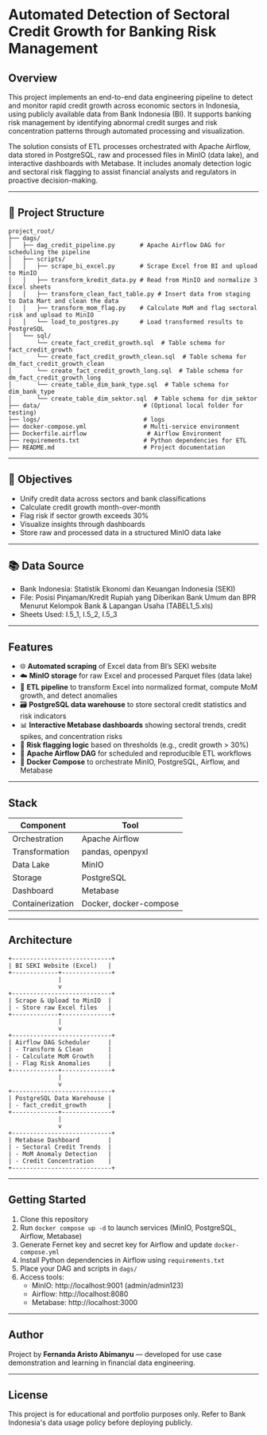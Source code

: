 # Automated Detection of Sectoral Credit Growth for Banking Risk Management

## Overview
This project implements an end-to-end data engineering pipeline to detect and monitor rapid credit growth across economic sectors in Indonesia, using publicly available data from Bank Indonesia (BI). It supports banking risk management by identifying abnormal credit surges and risk concentration patterns through automated processing and visualization.

The solution consists of ETL processes orchestrated with Apache Airflow, data stored in PostgreSQL, raw and processed files in MinIO (data lake), and interactive dashboards with Metabase. It includes anomaly detection logic and sectoral risk flagging to assist financial analysts and regulators in proactive decision-making.

---

## 📁 Project Structure
```
project_root/
├── dags/
│   ├── dag_credit_pipeline.py       # Apache Airflow DAG for scheduling the pipeline
│   ├── scripts/
│   │   ├── scrape_bi_excel.py       # Scrape Excel from BI and upload to MinIO
│   │   ├── transform_kredit_data.py # Read from MinIO and normalize 3 Excel sheets
│   │   ├── transform_clean_fact_table.py # Insert data from staging to Data Mart and clean the data
│   │   ├── transform_mom_flag.py    # Calculate MoM and flag sectoral risk and upload to MinIO
│   │   └── load_to_postgres.py      # Load transformed results to PostgreSQL
│   └── sql/
│       └── create_fact_credit_growth.sql  # Table schema for fact_credit_growth
│       └── create_fact_credit_growth_clean.sql  # Table schema for dm_fact_credit_growth_clean
│       └── create_fact_credit_growth_long.sql  # Table schema for dm_fact_credit_growth_long
│       └── create_table_dim_bank_type.sql  # Table schema for dim_bank_type
│       └── create_table_dim_sektor.sql  # Table schema for dim_sektor
├── data/                             # (Optional local folder for testing)
├── logs/                             # logs
├── docker-compose.yml                # Multi-service environment
├── Dockerfile.airflow                 # Airflow Environment
├── requirements.txt                  # Python dependencies for ETL
├── README.md                         # Project documentation
```

---

## 🎯 Objectives
- Unify credit data across sectors and bank classifications
- Calculate credit growth month-over-month
- Flag risk if sector growth exceeds 30%
- Visualize insights through dashboards
- Store raw and processed data in a structured MinIO data lake

---

## 📚 Data Source
- Bank Indonesia: Statistik Ekonomi dan Keuangan Indonesia (SEKI)
- File: Posisi Pinjaman/Kredit Rupiah yang Diberikan Bank Umum dan BPR Menurut Kelompok Bank & Lapangan Usaha (TABEL1_5.xls)
- Sheets Used: I.5_1, I.5_2, I.5_3

---

## Features
- 🌐 **Automated scraping** of Excel data from BI’s SEKI website
- ☁️ **MinIO storage** for raw Excel and processed Parquet files (data lake)
- 🧾 **ETL pipeline** to transform Excel into normalized format, compute MoM growth, and detect anomalies
- 🗃️ **PostgreSQL data warehouse** to store sectoral credit statistics and risk indicators
- 📊 **Interactive Metabase dashboards** showing sectoral trends, credit spikes, and concentration risks
- 🧠 **Risk flagging logic** based on thresholds (e.g., credit growth > 30%)
- 🔁 **Apache Airflow DAG** for scheduled and reproducible ETL workflows
- 🐳 **Docker Compose** to orchestrate MinIO, PostgreSQL, Airflow, and Metabase

---

## Stack
| Component         | Tool                        |
|-------------------|-----------------------------|
| Orchestration     | Apache Airflow              |
| Transformation    | pandas, openpyxl            |
| Data Lake         | MinIO                       |
| Storage           | PostgreSQL                  |
| Dashboard         | Metabase                    |
| Containerization  | Docker, docker-compose      |

---

## Architecture
```
+----------------------------+
| BI SEKI Website (Excel)   |
+-------------+--------------+
              |
              v
+----------------------------+
| Scrape & Upload to MinIO  |
| - Store raw Excel files   |
+-------------+--------------+
              |
              v
+----------------------------+
| Airflow DAG Scheduler     |
| - Transform & Clean       |
| - Calculate MoM Growth    |
| - Flag Risk Anomalies     |
+-------------+--------------+
              |
              v
+----------------------------+
| PostgreSQL Data Warehouse |
| - fact_credit_growth      |
+-------------+--------------+
              |
              v
+----------------------------+
| Metabase Dashboard        |
| - Sectoral Credit Trends  |
| - MoM Anomaly Detection   |
| - Credit Concentration    |
+----------------------------+
```

---

## Getting Started
1. Clone this repository
2. Run `docker compose up -d` to launch services (MinIO, PostgreSQL, Airflow, Metabase)
3. Generate Fernet key and secret key for Airflow and update `docker-compose.yml`
4. Install Python dependencies in Airflow using `requirements.txt`
5. Place your DAG and scripts in `dags/`
6. Access tools:
   - MinIO: http://localhost:9001 (admin/admin123)
   - Airflow: http://localhost:8080
   - Metabase: http://localhost:3000

---

## Author
Project by **Fernanda Aristo Abimanyu** — developed for use case demonstration and learning in financial data engineering.

---

## License
This project is for educational and portfolio purposes only. Refer to Bank Indonesia's data usage policy before deploying publicly.
